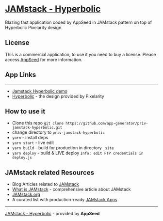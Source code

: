 # [JAMstack - Hyperbolic](https://jamstack-hyperbolic.appseed.us/)

Blazing fast application coded by AppSeed in JAMstack pattern on top of Hyperbolic Pixelarity design.

## License

This is a commercial application, to use it you need to buy a license. Please access [AppSeed](https://appseed.us/pricing) for more information.

## App Links
---
 - [Jamstack Hyperbolic demo](https://jamstack-hyperbolic.appseed.us/)
 - [Hyperbolic](https://html5up.net/fractal) - the design provided by Pixelarity 

## How to use it
- Clone this repo `git clone https://github.com/app-generator/priv-jamstack-hyperbolic.git`
- change directory to `priv-jamstack-hyperbolic`
- `yarn` - install deps
- `yarn start` - live edit
- `yarn build` - build for production in directory `_site`
- `yarn deploy` - build & LIVE deploy `Info: edit FTP credentials in deploy.js `

## JAMstack related Resources
- Blog Articles related to [JAMstack](https://blog.appseed.us/tag/jamstack/)
- [What is JAMstack](https://blog.appseed.us/what-is-jamstack/) - comprehensive article about JAMstack
- [JAMstack.org](https://jamstack.org/)
- A curated list with production-ready [JAMstack Apps](https://appseed.us/apps/jamstack)

---
[JAMstack - Hyperbolic](https://jamstack-hyperbolic.appseed.us/) - provided by **AppSeed**
